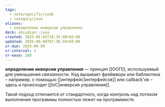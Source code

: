 ```yaml
---
tags:
  - note/specific/code
  - category/java
aliases:
  - определение инверсии управления
deck: obsidian::java
created: 2025-06-05T18:35:48+03:00
updated: 2025-06-06T07:36:59+03:00
sr-due: 2025-06-09
sr-interval: 3
sr-ease: 260
---
```


**определение инверсии управления**
—
принцип [[ООП]], используемый для уменьшения *связанности*. Код вызывает фреймворк или библиотека – например, с помощью [[интерфейс|интерфейсов]] или callback'ов – здесь и происходит [[IoC|инверсия управления]].

Такой подход отличается от стандартного, когда контроль над потоком выполнения программы полностью лежит на программисте.
